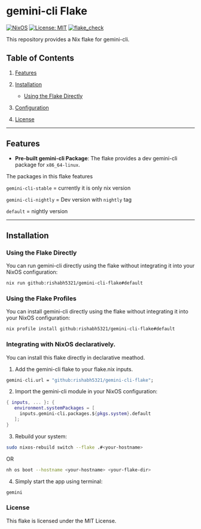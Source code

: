 # gemini-cli Flake

[![NixOS](https://img.shields.io/badge/NixOS-supported-blue.svg)](https://nixos.org)
[![License: MIT](https://img.shields.io/badge/License-MIT-green.svg)](LICENSE)
[![flake_check](https://github.com/Rishabh5321/gemini-cli-flake/actions/workflows/flake_build.yml/badge.svg)](https://github.com/Rishabh5321/gemini-cli-flake/actions/workflows/flake_build.yml)

This repository provides a Nix flake for gemini-cli.

## Table of Contents
1. [Features](#features)
2. [Installation](#installation)

   - [Using the Flake Directly](#using-the-flake-directly)

3. [Configuration](#configuration)
4. [License](#license)

---

## Features
- **Pre-built gemini-cli Package**: The flake provides a dev gemini-cli package for `x86_64-linux`.

The packages in this flake features

`gemini-cli-stable` = currently it is only nix version

`gemini-cli-nightly` = Dev version with `nightly` tag

`default` = nightly version

---

## Installation

### Using the Flake Directly
You can run gemini-cli directly using the flake without integrating it into your NixOS configuration:

```bash
nix run github:rishabh5321/gemini-cli-flake#default
```
### Using the Flake Profiles

You can install gemini-cli directly using the flake without integrating it into your NixOS configuration:
```bash
nix profile install github:rishabh5321/gemini-cli-flake#default
```

### Integrating with NixOS declaratively.

You can install this flake directly in declarative meathod.

1. Add the gemini-cli flake to your flake.nix inputs.
```nix
gemini-cli.url = "github:rishabh5321/gemini-cli-flake";
```
2. Import the gemini-cli module in your NixOS configuration:
```nix
{ inputs, ... }: {
   environment.systemPackages = [
     inputs.gemini-cli.packages.${pkgs.system}.default
   ];
}
```
3. Rebuild your system:
```bash
sudo nixos-rebuild switch --flake .#<your-hostname>
```
OR
```bash
nh os boot --hostname <your-hostname> <your-flake-dir>
```
4. Simply start the app using terminal:
```bash
gemini
```

### License
This flake is licensed under the MIT License.
